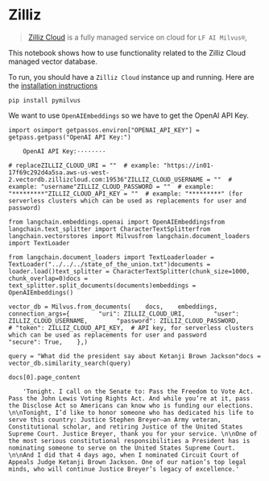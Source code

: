 Zilliz
======

> [Zilliz Cloud](https://zilliz.com/doc/quick_start) is a fully managed service on cloud for `LF AI Milvus®`,

This notebook shows how to use functionality related to the Zilliz Cloud managed vector database.

To run, you should have a `Zilliz Cloud` instance up and running. Here are the [installation instructions](https://zilliz.com/cloud)

    pip install pymilvus

We want to use `OpenAIEmbeddings` so we have to get the OpenAI API Key.

    import osimport getpassos.environ["OPENAI_API_KEY"] = getpass.getpass("OpenAI API Key:")

        OpenAI API Key:········

    # replaceZILLIZ_CLOUD_URI = ""  # example: "https://in01-17f69c292d4a5sa.aws-us-west-2.vectordb.zillizcloud.com:19536"ZILLIZ_CLOUD_USERNAME = ""  # example: "username"ZILLIZ_CLOUD_PASSWORD = ""  # example: "*********"ZILLIZ_CLOUD_API_KEY = ""  # example: "*********" (for serverless clusters which can be used as replacements for user and password)

    from langchain.embeddings.openai import OpenAIEmbeddingsfrom langchain.text_splitter import CharacterTextSplitterfrom langchain.vectorstores import Milvusfrom langchain.document_loaders import TextLoader

    from langchain.document_loaders import TextLoaderloader = TextLoader("../../../state_of_the_union.txt")documents = loader.load()text_splitter = CharacterTextSplitter(chunk_size=1000, chunk_overlap=0)docs = text_splitter.split_documents(documents)embeddings = OpenAIEmbeddings()

    vector_db = Milvus.from_documents(    docs,    embeddings,    connection_args={        "uri": ZILLIZ_CLOUD_URI,        "user": ZILLIZ_CLOUD_USERNAME,        "password": ZILLIZ_CLOUD_PASSWORD,        # "token": ZILLIZ_CLOUD_API_KEY,  # API key, for serverless clusters which can be used as replacements for user and password        "secure": True,    },)

    query = "What did the president say about Ketanji Brown Jackson"docs = vector_db.similarity_search(query)

    docs[0].page_content

        'Tonight. I call on the Senate to: Pass the Freedom to Vote Act. Pass the John Lewis Voting Rights Act. And while you’re at it, pass the Disclose Act so Americans can know who is funding our elections. \n\nTonight, I’d like to honor someone who has dedicated his life to serve this country: Justice Stephen Breyer—an Army veteran, Constitutional scholar, and retiring Justice of the United States Supreme Court. Justice Breyer, thank you for your service. \n\nOne of the most serious constitutional responsibilities a President has is nominating someone to serve on the United States Supreme Court. \n\nAnd I did that 4 days ago, when I nominated Circuit Court of Appeals Judge Ketanji Brown Jackson. One of our nation’s top legal minds, who will continue Justice Breyer’s legacy of excellence.'